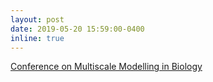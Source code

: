 ```yaml
---
layout: post
date: 2019-05-20 15:59:00-0400
inline: true 
---
```


[Conference on Multiscale Modelling in Biology](https://sites.google.com/umn.edu/mmbio/home)
